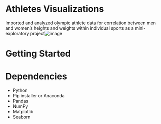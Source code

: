 # Athletes Visualizations
Imported and analyzed olympic athlete data for correlation between men and women’s heights and weights within individual sports as a mini-exploratory project![image](https://user-images.githubusercontent.com/93614675/151809182-3a29a885-4fde-40cd-a179-48e2eba64828.png)

# Getting Started
# Dependencies 
* Python
* Pip installer or Anaconda
* Pandas
* NumPy
* Matplotlib
* Seaborn

